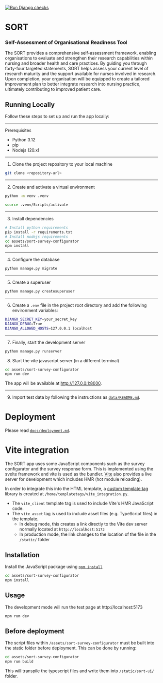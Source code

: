 [![Run Django checks](https://github.com/RSE-Sheffield/SORT/actions/workflows/django-check.yaml/badge.svg)](https://github.com/RSE-Sheffield/SORT/actions/workflows/django-check.yaml)
# SORT
### Self-Assessment of Organisational Readiness Tool


The SORT provides a comprehensive self-assessment framework, enabling organisations to evaluate and strengthen their research capabilities within nursing and 
broader health and care practices. By guiding you through forty-four targeted statements, SORT helps assess your current level of research maturity 
and the support available for nurses involved in research. Upon completion, your organisation will be equipped to create a tailored improvement plan to better 
integrate research into nursing practice, ultimately contributing to improved patient care.


## Running Locally

Follow these steps to set up and run the app locally:

---

Prerequisites

- Python 3.12
- pip
- Nodejs (20.x)
---

1. Clone the project repository to your local machine
```bash
git clone <repository-url>
```

---

2. Create and activate a virtual environment
```bash
python -m venv .venv

source .venv/Scripts/activate

```

---

3. Install dependencies
```bash
# Install python requirements
pip install -r requirements.txt
# Install nodejs requirements
cd assets/sort-survey-configurator
npm install
```

---

4. Configure the database

```bash
python manage.py migrate
```

---

5. Create a superuser
```bash
python manage.py createsuperuser
```

---

6. Create a `.env` file in the project root directory and add the following environment variables:

```bash
DJANGO_SECRET_KEY=your_secret_key
DJANGO_DEBUG=True
DJANGO_ALLOWED_HOSTS=127.0.0.1 localhost
```

---

7. Finally, start the development server
```bash
python manage.py runserver
```

8. Start the vite javascript server (in a different terminal)
```bash
cd assets/sort-survey-configurator
npm run dev
```

The app will be available at http://127.0.0.1:8000.

---

9. Import test data by following the instructions as [`data/README.md`](./data/README.md).

# Deployment

Please read [`docs/deployment.md`](docs/deployment.md).


# Vite integration
The SORT app uses some JavaScript components such as the survey configurator and the survey response form. This is
implemented using the svelte framework and vite is used as the bundler. [Vite](https://vite.dev/) also provides a live server for development which includes HMR (hot module reloading).

In order to integrate this into the HTML template, a [custom template tag](https://docs.djangoproject.com/en/5.1/howto/custom-template-tags/) library is created at `/home/templatetags/vite_integration.py`.
- The `vite_client` template tag is used to include Vite's HMR JavaScript code. 
- The `vite_asset` tag is used to include asset files (e.g. TypeScript files) in the template.
  - In debug mode, this creates a link directly to the Vite dev server normally located at `http://localhost:5173`
  - In production mode, the link changes to the location of the file in the `/static/` folder

## Installation

Install the JavaScript package using [`npm install`](https://docs.npmjs.com/cli/v8/commands/npm-install/)

```bash
cd assets/sort-survey-configurator
npm install
```

## Usage

The development mode will run the test page at http://localhost:5173

```bash
npm run dev
```

## Before deployment

The script files within `/assets/sort-survey-configurator` must be built into the static folder before deployment. This
can be done by running:

```bash
cd assets/sort-survey-configurator
npm run build
```

This will transpile the typescript files and write them into `/static/sort-ui/` folder.
